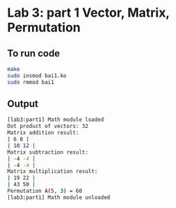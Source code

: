 # Lab 3: part 1 Vector, Matrix, Permutation

## To run code
```bash
make
sudo insmod bai1.ko
sudo rmmod bai1
```
## Output
```bash
[lab3:part1] Math module loaded
Dot product of vectors: 32
Matrix addition result:
| 6 8 |
| 10 12 |
Matrix subtraction result:
| -4 -4 |
| -4 -4 |
Matrix multiplication result:
| 19 22 |
| 43 50 |
Permutation A(5, 3) = 60
[lab3:part1] Math module unloaded
```
